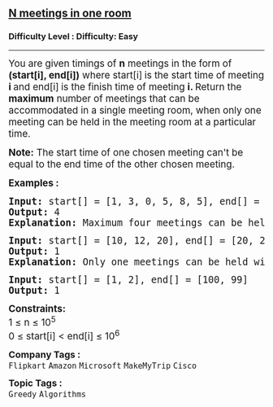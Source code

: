 <h2><a href="https://www.geeksforgeeks.org/problems/n-meetings-in-one-room-1587115620/1?page=1&category=Greedy&difficulty=Easy,Medium&sortBy=submissions">N meetings in one room</a></h2><h3>Difficulty Level : Difficulty: Easy</h3><hr><div class="problems_problem_content__Xm_eO"><p><span style="font-size: 14pt;">You are given timings of <strong>n</strong> meetings in the form of <strong>(start[i], end[i])</strong> where start[i]<strong>&nbsp;</strong>is the start time of meeting <strong>i </strong>and end[i]<strong> </strong>is the finish time of meeting <strong>i. </strong>Return&nbsp;the <strong>maximum</strong> number of meetings that can be accommodated in a single meeting room, when only one meeting can be held in the meeting room at a particular time.&nbsp;</span></p>
<p><span style="font-size: 14pt;"><strong>Note:</strong> The start time of one chosen meeting can't be equal to the end time of the other chosen meeting.</span></p>
<p><span style="font-size: 14pt;"><strong>Examples :</strong></span></p>
<pre><span style="font-size: 14pt;"><strong>Input: </strong>start[] = [1, 3, 0, 5, 8, 5], end[] =  [2, 4, 6, 7, 9, 9]
<strong>Output: </strong>4<strong>
Explanation: </strong>Maximum four meetings can be held with given start and end timings. The meetings are - (1, 2), (3, 4), (5,7) and (8,9)
</span></pre>
<pre><span style="font-size: 14pt;"><strong>Input: </strong>start[] = [10, 12, 20], end[] = [20, 25, 30]
<strong>Output: </strong>1<strong>
Explanation: </strong>Only one meetings can be held with given start and end timings.</span></pre>
<pre><span style="font-size: 14pt;"><strong>Input: </strong>start[] = [1, 2], end[] = [100, 99]
<strong>Output: </strong>1</span></pre>
<p><span style="font-size: 14pt;"><strong>Constraints:</strong></span><br><span style="font-size: 14pt;">1 ≤ n ≤ 10<sup>5</sup></span><br><span style="font-size: 14pt;">0 ≤ start[i] &lt; end[i] ≤ 10<sup>6</sup></span></p></div><p><span style=font-size:18px><strong>Company Tags : </strong><br><code>Flipkart</code>&nbsp;<code>Amazon</code>&nbsp;<code>Microsoft</code>&nbsp;<code>MakeMyTrip</code>&nbsp;<code>Cisco</code>&nbsp;<br><p><span style=font-size:18px><strong>Topic Tags : </strong><br><code>Greedy</code>&nbsp;<code>Algorithms</code>&nbsp;